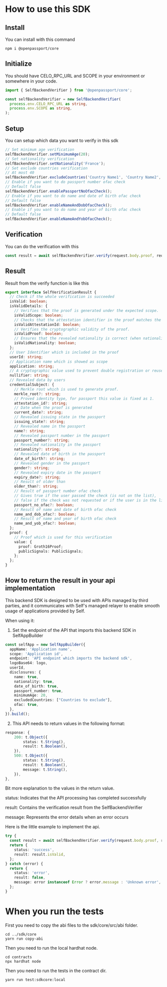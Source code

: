 # How to use this SDK

## Install

You can install with this command

```
npm i @openpassport/core
```

## Initialize

You should have CELO_RPC_URL and SCOPE in your environment or somewhere in your code.

```typescript
import { SelfBackendVerifier } from '@openpassport/core';

const selfBackendVerifier = new SelfBackendVerifier(
  process.env.CELO_RPC_URL as string,
  process.env.SCOPE as string,
);
```

## Setup

You can setup which data you want to verify in this sdk

```typescript
// Set minimum age verification
selfBackendVerifier.setMinimumAge(20);
// Set nationality verification
selfBackendVerifier.setNationality('France');
// Set exclude countries verification
// At most 40
selfBackendVerifier.excludeCountries('Country Name1', 'Country Name2', 'Coutry Name3', 'etc...');
// Enable if you want to do passport number ofac check
// Default false
selfBackendVerifier.enablePassportNoOfacCheck();
// Enable if you want to do name and date of birth ofac check
// Default false
selfBackendVerifier.enableNameAndDobOfacCheck();
// Enable if you want to do name and year of birth ofac check
// Default false
selfBackendVerifier.enableNameAndYobOfacCheck();
```

## Verification

You can do the verification with this

```typescript
const result = await selfBackendVerifier.verify(request.body.proof, request.body.publicSignals);
```

## Result

Result from the verify function is like this

```typescript
export interface SelfVerificationResult {
  // Check if the whole verification is succeeded
  isValid: boolean;
  isValidDetails: {
    // Verifies that the proof is generated under the expected scope.
    isValidScope: boolean;
    // Checks that the attestation identifier in the proof matches the expected value.
    isValidAttestationId: boolean;
    // Verifies the cryptographic validity of the proof.
    isValidProof: boolean;
    // Ensures that the revealed nationality is correct (when nationality verification is enabled).
    isValidNationality: boolean;
  };
  // User Identifier which is included in the proof
  userId: string;
  // Application name which is showed as scope
  application: string;
  // A cryptographic value used to prevent double registration or reuse of the same proof.
  nullifier: string;
  // Revealed data by users
  credentialSubject: {
    // Merkle root which is used to generate proof.
    merkle_root?: string;
    // Proved identity type, for passport this value is fixed as 1.
    attestation_id?: string;
    // Date when the proof is generated
    current_date?: string;
    // Revealed issuing state in the passport
    issuing_state?: string;
    // Revealed name in the passport
    name?: string;
    // Revealed passport number in the passport
    passport_number?: string;
    // Revealed nationality in the passport
    nationality?: string;
    // Revealed date of birth in the passport
    date_of_birth?: string;
    // Revealed gender in the passport
    gender?: string;
    // Revealed expiry date in the passport
    expiry_date?: string;
    // Result of older than
    older_than?: string;
    // Result of passport number ofac check
    // Gives true if the user passed the check (is not on the list),
    // false if the check was not requested or if the user is in the list
    passport_no_ofac?: boolean;
    // Result of name and date of birth ofac check
    name_and_dob_ofac?: boolean;
    // Result of name and year of birth ofac check
    name_and_yob_ofac?: boolean;
  };
  proof: {
    // Proof which is used for this verification
    value: {
      proof: Groth16Proof;
      publicSignals: PublicSignals;
    };
  };
}
```

## How to return the result in your api implementation

This backend SDK is designed to be used with APIs managed by third parties, and it communicates with Self's managed relayer to enable smooth usage of applications provided by Self.

When using it:

1. Set the endpoint of the API that imports this backend SDK in SelfAppBuilder

```typescript
const selfApp = new SelfAppBuilder({
  appName: 'Application name',
  scope: 'Application id',
  endpoint: 'API endpoint which imports the backend sdk',
  logoBase64: logo,
  userId,
  disclosures: {
    name: true,
    nationality: true,
    date_of_birth: true,
    passport_number: true,
    minimumAge: 20,
    excludedCountries: ["Countries to exclude"],
    ofac: true,
  },
}).build();
```

2. This API needs to return values in the following format:

```typescript
response: {
    200: t.Object({
        status: t.String(),
        result: t.Boolean(),
    }),
    500: t.Object({
        status: t.String(),
        result: t.Boolean(),
        message: t.String(),
    }),
},
```

Bit more explanation to the values in the return value.

status: Indicates that the API processing has completed successfully

result: Contains the verification result from the SelfBackendVerifier

message: Represents the error details when an error occurs

Here is the little example to implement the api.

```typescript
try {
  const result = await selfBackendVerifier.verify(request.body.proof, request.body.publicSignals);
  return {
    status: 'success',
    result: result.isValid,
  };
} catch (error) {
  return {
    status: 'error',
    result: false,
    message: error instanceof Error ? error.message : 'Unknown error',
  };
}
```

# When you run the tests

First you need to copy the abi files to the sdk/core/src/abi folder.

```
cd ../sdk/core
yarn run copy-abi
```

Then you need to run the local hardhat node.

```
cd contracts
npx hardhat node
```

Then you need to run the tests in the contract dir.

```
yarn run test:sdkcore:local
```
